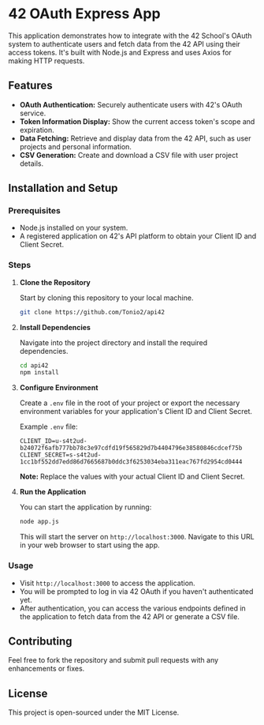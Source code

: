 # 42 OAuth Express App

This application demonstrates how to integrate with the 42 School's OAuth system to authenticate users and fetch data from the 42 API using their access tokens. It's built with Node.js and Express and uses Axios for making HTTP requests.

## Features

- **OAuth Authentication:** Securely authenticate users with 42's OAuth service.
- **Token Information Display:** Show the current access token's scope and expiration.
- **Data Fetching:** Retrieve and display data from the 42 API, such as user projects and personal information.
- **CSV Generation:** Create and download a CSV file with user project details.

## Installation and Setup

### Prerequisites

- Node.js installed on your system.
- A registered application on 42's API platform to obtain your Client ID and Client Secret.

### Steps

1. **Clone the Repository**

   Start by cloning this repository to your local machine.

    ```bash
    git clone https://github.com/Tonio2/api42
    ```

2. **Install Dependencies**

    Navigate into the project directory and install the required dependencies.

    ```bash
    cd api42
    npm install
    ```

3. **Configure Environment**

    Create a `.env` file in the root of your project or export the necessary environment variables for your application's Client ID and Client Secret.

    Example `.env` file:

    ```
    CLIENT_ID=u-s4t2ud-b24072f6afb777bb78c3e97cdfd19f565829d7b4404796e38580846cdcef75b
    CLIENT_SECRET=s-s4t2ud-1cc1bf552dd7edd86d7665687b0ddc3f6253034eba311eac767fd2954cd0444
    ```

    **Note:** Replace the values with your actual Client ID and Client Secret.

4. **Run the Application**

    You can start the application by running:

    ```bash
    node app.js
    ```

    This will start the server on `http://localhost:3000`. Navigate to this URL in your web browser to start using the app.

### Usage

- Visit `http://localhost:3000` to access the application.
- You will be prompted to log in via 42 OAuth if you haven't authenticated yet.
- After authentication, you can access the various endpoints defined in the application to fetch data from the 42 API or generate a CSV file.

## Contributing

Feel free to fork the repository and submit pull requests with any enhancements or fixes.

## License

This project is open-sourced under the MIT License.
